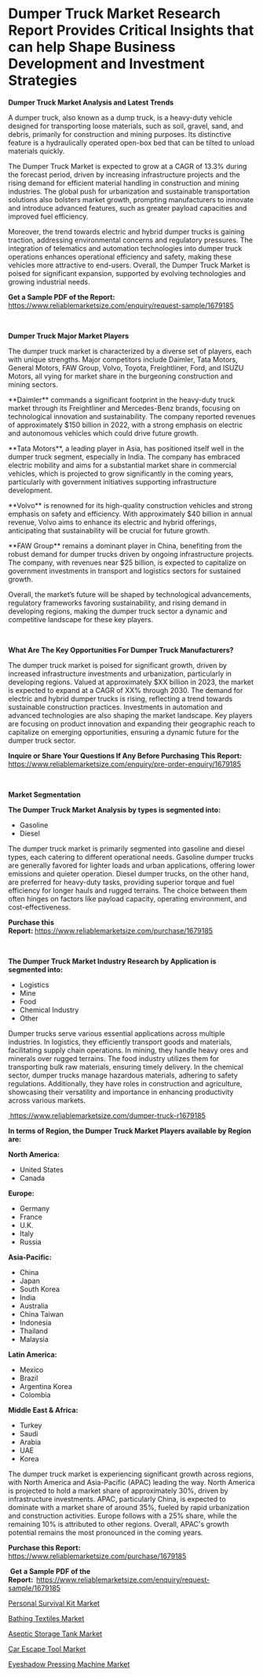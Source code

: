 <p><h1>Dumper Truck Market Research Report Provides Critical Insights that can help Shape Business Development and Investment Strategies</h1></p><p><strong>Dumper Truck Market Analysis and Latest Trends</strong></p>
<p><p>A dumper truck, also known as a dump truck, is a heavy-duty vehicle designed for transporting loose materials, such as soil, gravel, sand, and debris, primarily for construction and mining purposes. Its distinctive feature is a hydraulically operated open-box bed that can be tilted to unload materials quickly.</p><p>The Dumper Truck Market is expected to grow at a CAGR of 13.3% during the forecast period, driven by increasing infrastructure projects and the rising demand for efficient material handling in construction and mining industries. The global push for urbanization and sustainable transportation solutions also bolsters market growth, prompting manufacturers to innovate and introduce advanced features, such as greater payload capacities and improved fuel efficiency.</p><p>Moreover, the trend towards electric and hybrid dumper trucks is gaining traction, addressing environmental concerns and regulatory pressures. The integration of telematics and automation technologies into dumper truck operations enhances operational efficiency and safety, making these vehicles more attractive to end-users. Overall, the Dumper Truck Market is poised for significant expansion, supported by evolving technologies and growing industrial needs.</p></p>
<p><strong>Get a Sample PDF of the Report:&nbsp;</strong> <a href="https://www.reliablemarketsize.com/enquiry/request-sample/1679185?utm_campaign=1180&utm_medium=2&utm_source=Github&utm_content=ia&utm_term=03102024&utm_id=dumper-truck">https://www.reliablemarketsize.com/enquiry/request-sample/1679185</a></p>
<p>&nbsp;</p>
<p><strong>Dumper Truck Major Market Players</strong></p>
<p><p>The dumper truck market is characterized by a diverse set of players, each with unique strengths. Major competitors include Daimler, Tata Motors, General Motors, FAW Group, Volvo, Toyota, Freightliner, Ford, and ISUZU Motors, all vying for market share in the burgeoning construction and mining sectors.</p><p>**Daimler** commands a significant footprint in the heavy-duty truck market through its Freightliner and Mercedes-Benz brands, focusing on technological innovation and sustainability. The company reported revenues of approximately $150 billion in 2022, with a strong emphasis on electric and autonomous vehicles which could drive future growth.</p><p>**Tata Motors**, a leading player in Asia, has positioned itself well in the dumper truck segment, especially in India. The company has embraced electric mobility and aims for a substantial market share in commercial vehicles, which is projected to grow significantly in the coming years, particularly with government initiatives supporting infrastructure development.</p><p>**Volvo** is renowned for its high-quality construction vehicles and strong emphasis on safety and efficiency. With approximately $40 billion in annual revenue, Volvo aims to enhance its electric and hybrid offerings, anticipating that sustainability will be crucial for future growth.</p><p>**FAW Group** remains a dominant player in China, benefiting from the robust demand for dumper trucks driven by ongoing infrastructure projects. The company, with revenues near $25 billion, is expected to capitalize on government investments in transport and logistics sectors for sustained growth.</p><p>Overall, the market’s future will be shaped by technological advancements, regulatory frameworks favoring sustainability, and rising demand in developing regions, making the dumper truck sector a dynamic and competitive landscape for these key players.</p></p>
<p>&nbsp;</p>
<p><strong>What Are The Key Opportunities For Dumper Truck Manufacturers?</strong></p>
<p><p>The dumper truck market is poised for significant growth, driven by increased infrastructure investments and urbanization, particularly in developing regions. Valued at approximately $XX billion in 2023, the market is expected to expand at a CAGR of XX% through 2030. The demand for electric and hybrid dumper trucks is rising, reflecting a trend towards sustainable construction practices. Investments in automation and advanced technologies are also shaping the market landscape. Key players are focusing on product innovation and expanding their geographic reach to capitalize on emerging opportunities, ensuring a dynamic future for the dumper truck sector.</p></p>
<p><strong>Inquire or Share Your Questions If Any Before Purchasing This Report:</strong> <a href="https://www.reliablemarketsize.com/enquiry/pre-order-enquiry/1679185?utm_campaign=1180&utm_medium=2&utm_source=Github&utm_content=ia&utm_term=03102024&utm_id=dumper-truck">https://www.reliablemarketsize.com/enquiry/pre-order-enquiry/1679185</a></p>
<p>&nbsp;</p>
<p><strong>Market Segmentation</strong></p>
<p><strong>The Dumper Truck Market Analysis by types is segmented into:</strong></p>
<p><ul><li>Gasoline</li><li>Diesel</li></ul></p>
<p><p>The dumper truck market is primarily segmented into gasoline and diesel types, each catering to different operational needs. Gasoline dumper trucks are generally favored for lighter loads and urban applications, offering lower emissions and quieter operation. Diesel dumper trucks, on the other hand, are preferred for heavy-duty tasks, providing superior torque and fuel efficiency for longer hauls and rugged terrains. The choice between them often hinges on factors like payload capacity, operating environment, and cost-effectiveness.</p></p>
<p><strong>Purchase this Report:&nbsp;</strong><a href="https://www.reliablemarketsize.com/purchase/1679185?utm_campaign=1180&utm_medium=2&utm_source=Github&utm_content=ia&utm_term=03102024&utm_id=dumper-truck">https://www.reliablemarketsize.com/purchase/1679185</a></p>
<p>&nbsp;</p>
<p><strong>The Dumper Truck Market Industry Research by Application is segmented into:</strong></p>
<p><ul><li>Logistics</li><li>Mine</li><li>Food</li><li>Chemical Industry</li><li>Other</li></ul></p>
<p><p>Dumper trucks serve various essential applications across multiple industries. In logistics, they efficiently transport goods and materials, facilitating supply chain operations. In mining, they handle heavy ores and minerals over rugged terrains. The food industry utilizes them for transporting bulk raw materials, ensuring timely delivery. In the chemical sector, dumper trucks manage hazardous materials, adhering to safety regulations. Additionally, they have roles in construction and agriculture, showcasing their versatility and importance in enhancing productivity across various markets.</p></p>
<p><a href="https://www.reliablemarketsize.com/dumper-truck-r1679185?utm_campaign=1180&utm_medium=2&utm_source=Github&utm_content=ia&utm_term=03102024&utm_id=dumper-truck">&nbsp;https://www.reliablemarketsize.com/dumper-truck-r1679185</a></p>
<p><strong>In terms of Region, the Dumper Truck Market Players available by Region are:</strong></p>
<p>
    <p> <strong> North America: </strong>
        <ul>
            <li>United States</li>
            <li>Canada</li>
        </ul>
        </p> 
    <p> <strong> Europe: </strong>
        <ul>
            <li>Germany</li>
            <li>France</li>
            <li>U.K.</li>
            <li>Italy</li>
            <li>Russia</li>
        </ul>
        </p> 
    <p> <strong> Asia-Pacific: </strong>
        <ul>
            <li>China</li>
            <li>Japan</li>
            <li>South Korea</li>
            <li>India</li>
            <li>Australia</li>
            <li>China Taiwan</li>
            <li>Indonesia</li>
            <li>Thailand</li>
            <li>Malaysia</li>
        </ul>
        </p> 
    <p> <strong> Latin America: </strong>
        <ul>
            <li>Mexico</li>
            <li>Brazil</li>
            <li>Argentina Korea</li>
            <li>Colombia</li>
        </ul>
        </p> 
    <p> <strong> Middle East & Africa: </strong>
        <ul>
            <li>Turkey</li>
            <li>Saudi</li>
            <li>Arabia</li>
            <li>UAE</li>
            <li>Korea</li>
        </ul>
    </p>
    </p>
<p><p>The dumper truck market is experiencing significant growth across regions, with North America and Asia-Pacific (APAC) leading the way. North America is projected to hold a market share of approximately 30%, driven by infrastructure investments. APAC, particularly China, is expected to dominate with a market share of around 35%, fueled by rapid urbanization and construction activities. Europe follows with a 25% share, while the remaining 10% is attributed to other regions. Overall, APAC's growth potential remains the most pronounced in the coming years.</p></p>
<p><strong>Purchase this Report: </strong><a href="https://www.reliablemarketsize.com/purchase/1679185?utm_campaign=1180&utm_medium=2&utm_source=Github&utm_content=ia&utm_term=03102024&utm_id=dumper-truck">https://www.reliablemarketsize.com/purchase/1679185</a></p>
<p>&nbsp;<strong>Get a Sample PDF of the Report:&nbsp;&nbsp;</strong><a href="https://www.reliablemarketsize.com/enquiry/request-sample/1679185?utm_campaign=1180&utm_medium=2&utm_source=Github&utm_content=ia&utm_term=03102024&utm_id=dumper-truck">https://www.reliablemarketsize.com/enquiry/request-sample/1679185</a></p>
<p><strong></strong></p>
<p><p><a href="https://www.linkedin.com/pulse/analyzing-personal-survival-kit-market-dynamics-growth-drivers-k0blf?trackingId=kf7X6BSWQzW%2B6Eb8WIblwg%3D%3D&utm_campaign=1180&utm_medium=2&utm_source=Github&utm_content=ia&utm_term=03102024&utm_id=dumper-truck">Personal Survival Kit Market</a></p><p><a href="https://github.com/BryceTownsendr/Market-Research-Report-List-6/blob/main/bathing-textiles-market.md?utm_campaign=1180&utm_medium=2&utm_source=Github&utm_content=ia&utm_term=03102024&utm_id=dumper-truck">Bathing Textiles Market</a></p><p><a href="https://www.linkedin.com/pulse/aseptic-storage-tank-market-insights-product-type-application-n6vuc?trackingId=juBNanAUQySANwRyxGjjQA%3D%3D&utm_campaign=1180&utm_medium=2&utm_source=Github&utm_content=ia&utm_term=03102024&utm_id=dumper-truck">Aseptic Storage Tank Market</a></p><p><a href="https://www.linkedin.com/pulse/car-escape-tool-market-size-growth-trends-industry-analysis-phvne?trackingId=ganEin0qR8KHfFtoP%2FyMIA%3D%3D&utm_campaign=1180&utm_medium=2&utm_source=Github&utm_content=ia&utm_term=03102024&utm_id=dumper-truck">Car Escape Tool Market</a></p><p><a href="https://www.linkedin.com/pulse/eyeshadow-pressing-machine-market-global-regional-analysis-2024-5nafc?trackingId=D2d6FE1UR2%2B6mvT%2FnuiTeg%3D%3D&utm_campaign=1180&utm_medium=2&utm_source=Github&utm_content=ia&utm_term=03102024&utm_id=dumper-truck">Eyeshadow Pressing Machine Market</a></p></p>